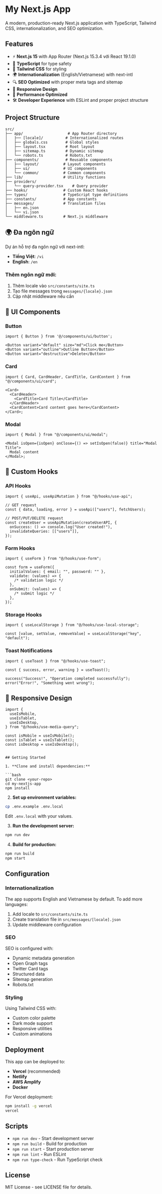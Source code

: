 # My Next.js App

A modern, production-ready Next.js application with TypeScript, Tailwind CSS, internationalization, and SEO optimization.

## Features

- ⚡ **Next.js 15** with App Router (Next.js 15.3.4 với React 19.1.0)
- 🔷 **TypeScript** for type safety
- 🎨 **Tailwind CSS** for styling
- 🌍 **Internationalization** (English/Vietnamese) with next-intl
- 🔍 **SEO Optimized** with proper meta tags and sitemap
- 📱 **Responsive Design**
- 🎯 **Performance Optimized**
- 🛠️ **Developer Experience** with ESLint and proper project structure

## Project Structure

```
src/
├── app/                    # App Router directory
│   ├── [locale]/          # Internationalized routes
│   ├── globals.css        # Global styles
│   ├── layout.tsx         # Root layout
│   ├── sitemap.ts         # Dynamic sitemap
│   └── robots.ts          # Robots.txt
├── components/            # Reusable components
│   ├── layout/           # Layout components
│   ├── ui/               # UI components
│   └── common/           # Common components
├── lib/                  # Utility functions
├── providers/
│   └── query-provider.tsx    # Query provider
├── hooks/                # Custom React hooks
├── types/                # TypeScript type definitions
├── constants/            # App constants
├── messages/             # Translation files
│   ├── en.json
│   └── vi.json
└── middleware.ts         # Next.js middleware
```

## 🌍 Đa ngôn ngữ

Dự án hỗ trợ đa ngôn ngữ với next-intl:

- **Tiếng Việt**: `/vi`
- **English**: `/en`

### Thêm ngôn ngữ mới:

1. Thêm locale vào `src/constants/site.ts`
2. Tạo file messages trong `messages/{locale}.json`
3. Cập nhật middleware nếu cần

## 🎨 UI Components

### Button

```tsx
import { Button } from '@/components/ui/button';

<Button variant="default" size="md">Click me</Button>
<Button variant="outline">Outline Button</Button>
<Button variant="destructive">Delete</Button>
```

### Card

```tsx
import { Card, CardHeader, CardTitle, CardContent } from "@/components/ui/card";

<Card>
  <CardHeader>
    <CardTitle>Card Title</CardTitle>
  </CardHeader>
  <CardContent>Card content goes here</CardContent>
</Card>;
```

### Modal

```tsx
import { Modal } from "@/components/ui/modal";

<Modal isOpen={isOpen} onClose={() => setIsOpen(false)} title="Modal Title">
  Modal content
</Modal>;
```

## 🔧 Custom Hooks

### API Hooks

```tsx
import { useApi, useApiMutation } from "@/hooks/use-api";

// GET request
const { data, loading, error } = useApi(["users"], fetchUsers);

// POST/PUT/DELETE request
const createUser = useApiMutation(createUserAPI, {
  onSuccess: () => console.log("User created!"),
  invalidateQueries: [["users"]],
});
```

### Form Hooks

```tsx
import { useForm } from "@/hooks/use-form";

const form = useForm({
  initialValues: { email: "", password: "" },
  validate: (values) => {
    /* validation logic */
  },
  onSubmit: (values) => {
    /* submit logic */
  },
});
```

### Storage Hooks

```tsx
import { useLocalStorage } from "@/hooks/use-local-storage";

const [value, setValue, removeValue] = useLocalStorage("key", "default");
```

### Toast Notifications

```tsx
import { useToast } from "@/hooks/use-toast";

const { success, error, warning } = useToast();

success("Success!", "Operation completed successfully");
error("Error!", "Something went wrong");
```

## 📱 Responsive Design

```tsx
import {
  useIsMobile,
  useIsTablet,
  useIsDesktop,
} from "@/hooks/use-media-query";

const isMobile = useIsMobile();
const isTablet = useIsTablet();
const isDesktop = useIsDesktop();
```

````

## Getting Started

1. **Clone and install dependencies:**

```bash
git clone <your-repo>
cd my-nextjs-app
npm install
````

2. **Set up environment variables:**

```bash
cp .env.example .env.local
```

Edit `.env.local` with your values.

3. **Run the development server:**

```bash
npm run dev
```

4. **Build for production:**

```bash
npm run build
npm start
```

## Configuration

### Internationalization

The app supports English and Vietnamese by default. To add more languages:

1. Add locale to `src/constants/site.ts`
2. Create translation file in `src/messages/[locale].json`
3. Update middleware configuration

### SEO

SEO is configured with:

- Dynamic metadata generation
- Open Graph tags
- Twitter Card tags
- Structured data
- Sitemap generation
- Robots.txt

### Styling

Using Tailwind CSS with:

- Custom color palette
- Dark mode support
- Responsive utilities
- Custom animations

## Deployment

This app can be deployed to:

- **Vercel** (recommended)
- **Netlify**
- **AWS Amplify**
- **Docker**

For Vercel deployment:

```bash
npm install -g vercel
vercel
```

## Scripts

- `npm run dev` - Start development server
- `npm run build` - Build for production
- `npm run start` - Start production server
- `npm run lint` - Run ESLint
- `npm run type-check` - Run TypeScript check

## License

MIT License - see LICENSE file for details.
